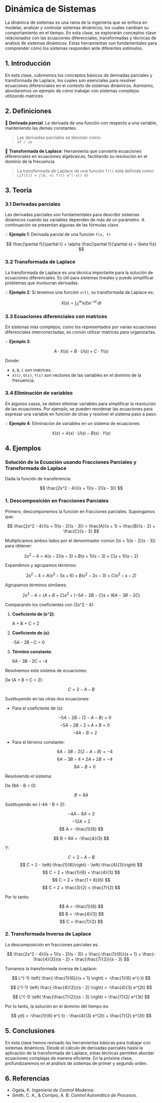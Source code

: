 # Dinámica de Sistemas

La dinámica de sistemas es una rama de la ingeniería que se enfoca en modelar, analizar y controlar sistemas dinámicos, los cuales cambian su comportamiento en el tiempo. En esta clase, se explorarán conceptos clave relacionados con las ecuaciones diferenciales, transformadas y técnicas de análisis de sistemas dinámicos. Estas herramientas son fundamentales para comprender cómo los sistemas responden ante diferentes estímulos.

## 1. Introducción

En esta clase, cubriremos los conceptos básicos de derivadas parciales y transformada de Laplace, los cuales son esenciales para resolver ecuaciones diferenciales en el contexto de sistemas dinámicos. Asimismo, abordaremos un ejemplo de cómo trabajar con sistemas complejos utilizando matrices.

## 2. Definiciones

🔑 **Derivada parcial**: La derivada de una función con respecto a una variable, manteniendo las demás constantes.

> Las derivadas parciales se denotan como:  
> `∂f / ∂x`

🔑 **Transformada de Laplace**: Herramienta que convierte ecuaciones diferenciales en ecuaciones algebraicas, facilitando su resolución en el dominio de la frecuencia.

> La transformada de Laplace de una función `f(t)` está definida como:  
> `L{f(t)} = ∫(0, ∞) f(t) e^(-st) dt`

## 3. Teoría

### 3.1 Derivadas parciales
Las derivadas parciales son fundamentales para describir sistemas dinámicos cuando las variables dependen de más de un parámetro. A continuación se presentan algunas de las fórmulas clave.

💡 **Ejemplo 1**: Derivada parcial de una función `f(x, t)`

$$ \frac{\partial f}{\partial t} = \alpha \frac{\partial f}{\partial x} + \beta f(x) $$

### 3.2 Transformada de Laplace
La transformada de Laplace es una técnica importante para la solución de ecuaciones diferenciales. Es útil para sistemas lineales y puede simplificar problemas que involucran derivadas.

💡 **Ejemplo 2**: Si tenemos una función `x(t)`, su transformada de Laplace es:

$$ X(s) = \int_{0}^{\infty} x(t) e^{-st} \, dt $$

### 3.3 Ecuaciones diferenciales con matrices
En sistemas más complejos, como los representados por varias ecuaciones diferenciales interconectadas, es común utilizar matrices para organizarlas.

💡 **Ejemplo 3**:

$$ A \cdot X(s) = B \cdot U(s) + C \cdot Y(s) $$

Donde:
- `A`, `B`, `C` son matrices.
- `X(s)`, `U(s)`, `Y(s)` son vectores de las variables en el dominio de la frecuencia.

### 3.4 Eliminación de variables
En algunos casos, se deben eliminar variables para simplificar la resolución de las ecuaciones. Por ejemplo, se pueden reordenar las ecuaciones para expresar una variable en función de otras y resolver el sistema paso a paso.

💡 **Ejemplo 4**: Eliminación de variables en un sistema de ecuaciones

$$ X(s) = A(s) \cdot U(s) - B(s) \cdot Y(s) $$

## 4. Ejemplos

### Solución de la Ecuación usando Fracciones Parciales y Transformada de Laplace

Dada la función de transferencia:

$$ \frac{2s^2 - 4}{(s + 1)(s - 2)(s - 3)} $$

### 1. Descomposición en Fracciones Parciales

Primero, descomponemos la función en fracciones parciales. Supongamos que:

$$ \frac{2s^2 - 4}{(s + 1)(s - 2)(s - 3)} = \frac{A}{s + 1} + \frac{B}{s - 2} + \frac{C}{s - 3} $$

Multiplicamos ambos lados por el denominador común \((s + 1)(s - 2)(s - 3)\) para obtener:

$$ 2s^2 - 4 = A(s - 2)(s - 3) + B(s + 1)(s - 3) + C(s + 1)(s - 2) $$

Expandimos y agrupamos términos:

$$ 2s^2 - 4 = A(s^2 - 5s + 6) + B(s^2 - 2s - 3) + C(s^2 - s - 2) $$

Agrupamos términos similares:

$$ 2s^2 - 4 = (A + B + C)s^2 + (-5A - 2B - C)s + (6A - 3B - 2C) $$

Comparando los coeficientes con \(2s^2 - 4\):

1. **Coeficiente de \(s^2\)**:

   A + B + C = 2 

2. **Coeficiente de \(s\)**:

   -5A - 2B - C = 0 

3. **Término constante**:

   6A - 3B - 2C = -4 

Resolvemos este sistema de ecuaciones:

De \(A + B + C = 2\):

$$ C = 2 - A - B $$

Sustituyendo en las otras dos ecuaciones:

- Para el coeficiente de \(s\):

   $$ -5A - 2B - (2 - A - B) = 0 $$
   $$ -5A - 2B - 2 + A + B = 0 $$
   $$ -4A - B = 2 $$

- Para el término constante:

   $$ 6A - 3B - 2(2 - A - B) = -4 $$
   $$ 6A - 3B - 4 + 2A + 2B = -4 $$
   $$ 8A - B = 0 $$

Resolviendo el sistema:

De \(8A - B = 0\):

$$ B = 8A $$

Sustituyendo en \(-4A - B = 2\):

$$ -4A - 8A = 2 $$
$$ -12A = 2 $$
$$ A = -\frac{1}{6} $$

$$ B = 8A = -\frac{4}{3} $$

Y:

$$ C = 2 - A - B $$
$$ C = 2 - \left(-\frac{1}{6}\right) - \left(-\frac{4}{3}\right) $$
$$ C = 2 + \frac{1}{6} + \frac{4}{3} $$
$$ C = 2 + \frac{1 + 8}{6} $$
$$ C = 2 + \frac{3}{2} = \frac{7}{2} $$

Por lo tanto:

$$ A = -\frac{1}{6} $$
$$ B = -\frac{4}{3} $$
$$ C = \frac{7}{2} $$

### 2. Transformada Inversa de Laplace

La descomposición en fracciones parciales es:

$$ \frac{2s^2 - 4}{(s + 1)(s - 2)(s - 3)} = \frac{-\frac{1}{6}}{s + 1} + \frac{-\frac{4}{3}}{s - 2} + \frac{\frac{7}{2}}{s - 3} $$

Tomamos la transformada inversa de Laplace:

$$ L^{-1} \left( \frac{-\frac{1}{6}}{s + 1} \right) = -\frac{1}{6} e^{-t} $$

$$ L^{-1} \left( \frac{-\frac{4}{3}}{s - 2} \right) = -\frac{4}{3} e^{2t} $$

$$ L^{-1} \left( \frac{\frac{7}{2}}{s - 3} \right) = \frac{7}{2} e^{3t} $$

Por lo tanto, la solución en el dominio del tiempo es:

$$ y(t) = -\frac{1}{6} e^{-t} - \frac{4}{3} e^{2t} + \frac{7}{2} e^{3t} $$

## 5. Conclusiones

En esta clase hemos revisado las herramientas básicas para trabajar con sistemas dinámicos. Desde el cálculo de derivadas parciales hasta la aplicación de la transformada de Laplace, estas técnicas permiten abordar ecuaciones complejas de manera eficiente. En la próxima clase, profundizaremos en el análisis de sistemas de primer y segundo orden.

## 6. Referencias

- Ogata, K. *Ingeniería de Control Moderna*.
- Smith, C. A., & Corripio, A. B. *Control Automático de Procesos*.
